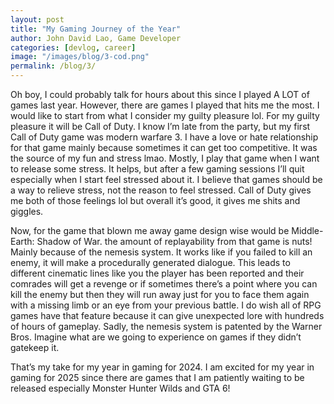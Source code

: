```yaml
---
layout: post
title: "My Gaming Journey of the Year"
author: John David Lao, Game Developer
categories: [devlog, career]
image: "/images/blog/3-cod.png"
permalink: /blog/3/
---
```


Oh boy, I could probably talk for hours about this since I played A LOT of games last year. However, there are games I played that hits me the most. I would like to start from what I consider my guilty pleasure lol. For my guilty pleasure it will be Call of Duty. I know I’m late from the party, but my first Call of Duty game was modern warfare 3. I have a love or hate relationship for that game mainly because sometimes it can get too competitive. It was the source of my fun and stress lmao. Mostly, I play that game when I want to release some stress. It helps, but after a few gaming sessions I’ll quit especially when I start feel stressed about it. I believe that games should be a way to relieve stress, not the reason to feel stressed. Call of Duty gives me both of those feelings lol but overall it’s good, it gives me shits and giggles.

Now, for the game that blown me away game design wise would be Middle-Earth: Shadow of War. the amount of replayability from that game is nuts! Mainly because of the nemesis system. It works like if you failed to kill an enemy, it will make a procedurally generated dialogue. This leads to different cinematic lines like you the player has been reported and their comrades will get a revenge or if sometimes there’s a point where you can kill the enemy but then they will run away just for you to face them again with a missing limb or an eye from your previous battle. I do wish all of RPG games have that feature because it can give unexpected lore with hundreds of hours of gameplay. Sadly, the nemesis system is patented by the Warner Bros. Imagine what are we going to experience on games if they didn’t gatekeep it.

That’s my take for my year in gaming for 2024. I am excited for my year in gaming for 2025 since there are games that I am patiently waiting to be released especially Monster Hunter Wilds and GTA 6!
